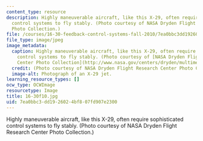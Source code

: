 ```yaml
---
content_type: resource
description: Highly maneuverable aircraft, like this X-29, often require sophisticated
  control systems to fly stably. (Photo courtesy of NASA Dryden Flight Research Center
  Photo Collection.)
file: /courses/16-30-feedback-control-systems-fall-2010/7ea0bbc3dd1926024bf807fd907e2300_16-30f10.jpg
file_type: image/jpeg
image_metadata:
  caption: Highly maneuverable aircraft, like this X-29, often require sophisticated
    control systems to fly stably. (Photo courtesy of [NASA Dryden Flight Research
    Center Photo Collection](http://www.nasa.gov/centers/dryden/multimedia/imagegallery/index.html#.Us_Rk7QcVGM).)
  credit: (Photo courtesy of NASA Dryden Flight Research Center Photo Collection.)
  image-alt: Photograph of an X-29 jet.
learning_resource_types: []
ocw_type: OCWImage
resourcetype: Image
title: 16-30f10.jpg
uid: 7ea0bbc3-dd19-2602-4bf8-07fd907e2300
---
```

Highly maneuverable aircraft, like this X-29, often require sophisticated control systems to fly stably. (Photo courtesy of NASA Dryden Flight Research Center Photo Collection.)

